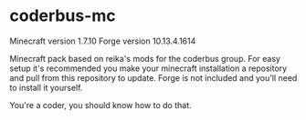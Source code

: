 # coderbus-mc

Minecraft version 1.7.10
Forge version 10.13.4.1614

Minecraft pack based on reika's mods for the coderbus group. For easy setup it's recommended you make your minecraft installation a repository and pull from this repository to update. Forge is not included and you'll need to install it yourself.

You're a coder, you should know how to do that.
